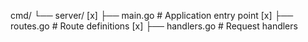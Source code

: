 cmd/
└── server/
[x]    ├── main.go        # Application entry point
[x]    ├── routes.go      # Route definitions
[x]    ├── handlers.go    # Request handlers
